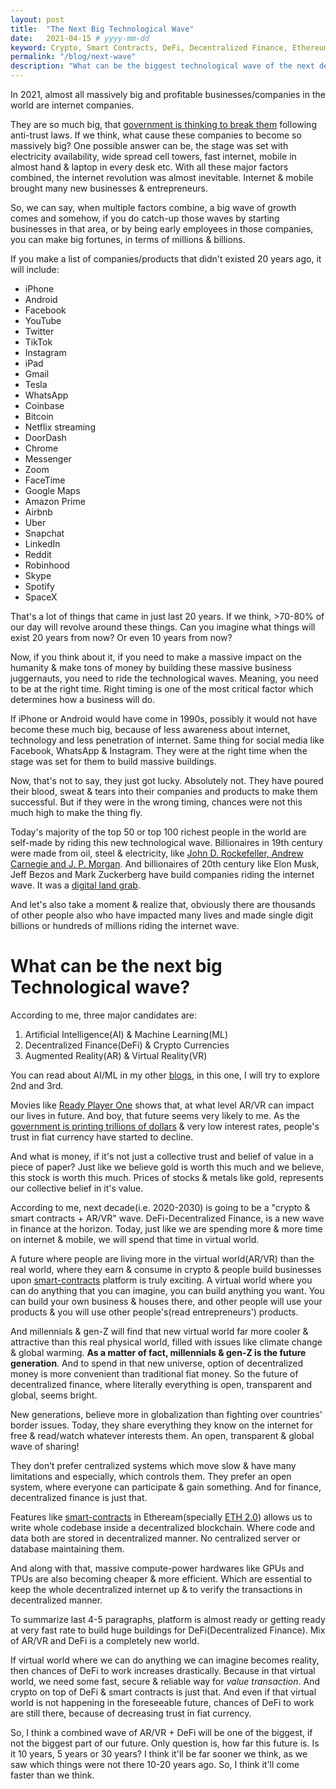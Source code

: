 ```yaml
---
layout: post
title:  "The Next Big Technological Wave"
date:   2021-04-15 # yyyy-mm-dd
keyword: Crypto, Smart Contracts, DeFi, Decentralized Finance, Ethereum, Blockchain, AR/VR    
permalink: "/blog/next-wave"
description: "What can be the biggest technological wave of the next decade?"
---
```


In 2021, almost all massively big and profitable businesses/companies in the world are internet companies. 

They are so much big, that [government is thinking to break them](https://www.nytimes.com/2020/12/20/technology/antitrust-case-google-facebook.html) following anti-trust laws.
If we think, what cause these companies to become so massively big? 
One possible answer can be, the stage was set with electricity availability, wide spread cell towers, fast internet, mobile in almost hand & laptop in every desk etc. 
With all these major factors combined, the internet revolution was almost inevitable. Internet & mobile brought many new businesses & entrepreneurs.

So, we can say, when multiple factors combine, a big wave of growth comes and somehow, if 
you do catch-up those waves by starting businesses in that area, or by being early employees in those companies, you can make big fortunes, in terms of millions & billions. 

If you make a list of companies/products that didn't existed 20 years ago, it will include:
- iPhone
- Android
- Facebook
- YouTube
- Twitter
- TikTok
- Instagram
- iPad
- Gmail
- Tesla
- WhatsApp
- Coinbase
- Bitcoin
- Netflix streaming
- DoorDash
- Chrome
- Messenger
- Zoom
- FaceTime
- Google Maps
- Amazon Prime
- Airbnb
- Uber
- Snapchat
- LinkedIn
- Reddit
- Robinhood
- Skype
- Spotify
- SpaceX

That's a lot of things that came in just last 20 years. If we think, >70-80% of our day will revolve around these things.
Can you imagine what things will exist 20 years from now? Or even 10 years from now?
 
Now, if you think about it, if you need to make a massive impact on the humanity & make tons of money by building these massive business juggernauts, you need to ride the technological waves.
Meaning, you need to be at the right time. Right timing is one of the most critical factor which determines how a business will do. 

If iPhone or Android would have come in 1990s, possibly it would not have become these much big, because of less awareness about internet, technology and less penetration of internet.
Same thing for social media like Facebook, WhatsApp & Instagram. They were at the right time when the stage was set for them to build massive buildings. 

Now, that's not to say, they just got lucky. Absolutely not. They have poured their blood, sweat & tears into their companies and products to make them successful.
But if they were in the wrong timing, chances were not this much high to make the thing fly.

Today's majority of the top 50 or top 100 richest people in the world are self-made by riding this new technological wave. 
Billionaires in 19th century were made from oil, steel & electricity, like [John D. Rockefeller, Andrew Carnegie and J. P. Morgan](https://en.wikipedia.org/wiki/The_Men_Who_Built_America).
And billionaires of 20th century like Elon Musk, Jeff Bezos and Mark Zuckerberg have build companies riding the internet wave. It was a [digital land grab](https://www.technologyreview.com/2000/03/01/236418/digital-land-grab/).  

And let's also take a moment & realize that, obviously there are thousands of other people also who have impacted many lives and made single digit billions or hundreds of millions riding the internet wave.



# What can be the next big Technological wave?

According to me, three major candidates are:
1. Artificial Intelligence(AI) & Machine Learning(ML)
2. Decentralized Finance(DeFi) & Crypto Currencies
3. Augmented Reality(AR) & Virtual Reality(VR)

You can read about AI/ML in my other [blogs](https://prashantkikani.com/blog/), in this one, I will try to explore 2nd and 3rd.

Movies like [Ready Player One](https://en.wikipedia.org/wiki/Ready_Player_One_(film)) shows that, at what level AR/VR can impact our lives in future. And boy, that future seems very likely to me. 
As the [government is printing trillions of dollars](https://www.usatoday.com/in-depth/money/2020/05/12/coronavirushow-u-s-printing-dollars-save-economy-during-crisis-fed/3038117001/) & very low interest rates, people's trust in fiat currency have started to decline. 

And what is money, if it's not just a collective trust and belief of value in a piece of paper? Just like we believe gold is worth this much and we believe, this stock is worth this much.
Prices of stocks & metals like gold, represents our collective belief in it's value. 

According to me, next decade(i.e. 2020-2030) is going to be a "crypto & smart contracts + AR/VR" wave. DeFi-Decentralized Finance, is a new wave in finance at the horizon. Today, just like we are spending more & more time on internet & mobile, we will spend that time in virtual world.

A future where people are living more in the virtual world(AR/VR) than the real world, where they earn & consume in crypto & people build businesses upon [smart-contracts](https://ethereum.org/en/developers/docs/smart-contracts/) platform is truly exciting.
A virtual world where you can do anything that you can imagine, you can build anything you want. You can build your own business & houses there, and other people will use your products & you will use other people's(read entrepreneurs') products.

And millennials & gen-Z will find that new virtual world far more cooler & attractive than this real physical world, filled with issues like climate change & global warming. <b>As a matter of fact, millennials & gen-Z is the future generation</b>. 
And to spend in that new universe, option of decentralized money is more convenient than traditional fiat money. So the future of decentralized finance, where literally everything is open, transparent and global, seems bright.

New generations, believe more in globalization than fighting over countries' border issues. Today, they share everything they know on the internet for free & read/watch whatever interests them. An open, transparent & global wave of sharing! 

They don’t prefer centralized systems which move slow & have many limitations and especially, which controls them. They prefer an open system, where everyone can participate & gain something. And for finance, decentralized finance is just that.

Features like [smart-contracts](https://ethereum.org/en/developers/docs/smart-contracts/) in Etheream(specially [ETH 2.0](https://ethereum.org/en/eth2/)) allows us to write whole codebase inside a decentralized blockchain. Where code and data both are stored in decentralized manner. No centralized server or database maintaining them.

And along with that, massive compute-power hardwares like GPUs and TPUs are also becoming cheaper & more efficient. Which are essential to keep the whole decentralized internet up & to verify the transactions in decentralized manner.

To summarize last 4-5 paragraphs, platform is almost ready or getting ready at very fast rate to build huge buildings for DeFi(Decentralized Finance). Mix of AR/VR and DeFi is a completely new world.  

If virtual world where we can do anything we can imagine becomes reality, then chances of DeFi to work increases drastically. 
Because in that virtual world, we need some fast, secure & reliable way for <i>value transaction</i>. And crypto on top of DeFi & smart contracts is just that. And even if that virtual world is not happening in the foreseeable future, chances of DeFi to work are still there, because of decreasing trust in fiat currency.

So, I think a combined wave of AR/VR + DeFi will be one of the biggest, if not the biggest part of our future. Only question is, how far this future is. Is it 10 years, 5 years or 30 years?
I think it'll be far sooner we think, as we saw which things were not there 10-20 years ago. So, I think it'll come faster than we think. 

